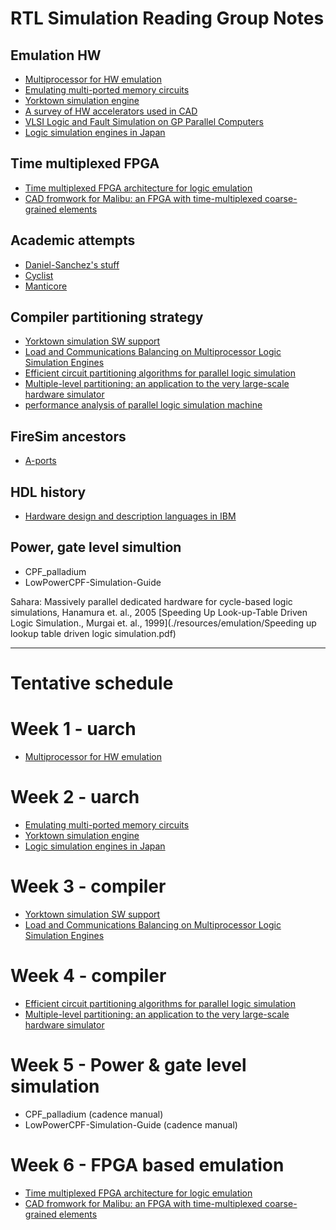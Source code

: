 # RTL Simulation Reading Group Notes

## Emulation HW
- [Multiprocessor for HW emulation](https://patents.google.com/patent/US5551013A/en)
- [Emulating multi-ported memory circuits](https://patents.google.com/patent/US5940603A/en)
- [Yorktown simulation engine](https://ieeexplore.ieee.org/document/1585479)
- [A survey of HW accelerators used in CAD](https://ieeexplore.ieee.org/stamp/stamp.jsp?tp=&arnumber=5005647)
- [VLSI Logic and Fault Simulation on GP Parallel Computers](https://ieeexplore.ieee.org/stamp/stamp.jsp?tp=&arnumber=215006)
- [Logic simulation engines in Japan](https://ieeexplore.ieee.org/abstract/document/43078?casa_token=nD2xnLdyzTYAAAAA:rY_2eFFqS8Imhzso9TwMOKM2qQ6E5eQ0rZVc54LK_iRS4cVwM2CNewPATFflru2O-nGR-r7kvNg)

## Time multiplexed FPGA
- [Time multiplexed FPGA architecture for logic emulation](https://ieeexplore.ieee.org/stamp/stamp.jsp?tp=&arnumber=518231)
- [CAD fromwork for Malibu: an FPGA with time-multiplexed coarse-grained elements](https://dl.acm.org/doi/abs/10.1145/1950413.1950441)

## Academic attempts
- [Daniel-Sanchez's stuff](https://dl.acm.org/doi/abs/10.1145/3613424.3614257)
- [Cyclist](https://dl.acm.org/doi/abs/10.1109/ICCAD.2017.8203892)
- [Manticore](https://dl.acm.org/doi/10.1145/3623278.3624750)

## Compiler partitioning strategy
- [Yorktown simulation SW support](https://ieeexplore.ieee.org/stamp/stamp.jsp?tp=&arnumber=1585481)
- [Load and Communications Balancing on Multiprocessor Logic Simulation Engines](https://web.archive.org/web/20170222020308id_/http://openscholarship.wustl.edu/cgi/viewcontent.cgi?article=1814&context=cse_research)
- [Efficient circuit partitioning algorithms for parallel logic simulation](https://dl.acm.org/doi/abs/10.1145/76263.76303)
- [Multiple-level partitioning: an application to the very large-scale hardware simulator](https://ieeexplore.ieee.org/abstract/document/78241?casa_token=DJP4vvOHJxMAAAAA:GWONYTISKBjXjdnueyLsLCknZq9MFjiwGPbg-UCdpj6g05_DYEf6nEZebsIC7V-cXWlgTMNbILY)
- [performance analysis of parallel logic simulation machine](https://pdf.sciencedirectassets.com/272438/1-s2.0-S0743731500X02079/1-s2.0-0743731589900294/main.pdf?X-Amz-Security-Token=IQoJb3JpZ2luX2VjEN%2F%2F%2F%2F%2F%2F%2F%2F%2F%2F%2FwEaCXVzLWVhc3QtMSJHMEUCIQC96Gjd%2BKLvdMSdGGiIB1Nle8shJ4PE2Gir5JijBDsSjQIgG0whIkHN0m3gt%2ByfyOhlXgnnLJr1aEMq%2BghQwj1yhmQqvAUIh%2F%2F%2F%2F%2F%2F%2F%2F%2F%2F%2FARAFGgwwNTkwMDM1NDY4NjUiDNQhAHfKKB9kdeab7iqQBbLk6aYHR8aDwOPZPS5Ur%2FUcrbCyLB7zVZXshy89529u71XOpuoICfAOxgMDZ8uDJWG3vQufzayzWDtndqz%2B85CkCpQ5Y58zuV3M%2F8xJ%2F%2FjKTCMWb2LsEH%2BqMKFyoFFSo2eAgNzrm8UwQeKgEb5QKh54mIJpVTp2XIKedETy9WWuRHSwVCtD3QuIUleq8nyA%2F8H%2BWi1GkonJMKsV16YTWkO8Inei9X9vxiBRbra1LTztoQpoLnNa0RIng1kg5mJ7wG0QVMjIw%2BxowIeBiAsBhSI71NNr9zOKcv0cylbodvvtfIZYpZaRIiCdfvl%2FCoD6HSxYTNoUTmyGStjtIz6UPRpRxbp0%2B06AyLRUVb8BFWs8yF0ZoWndpaOetLE6ubeyM4pHxs6zMI4qS5xYK%2FKfBDxq36HUX8XvPdkBqP52T7pgLjR8WFDoVAVgaor9Iu0Za2DWHuMYxGzSVDUN%2F51AZNo4pxZcY%2BAUxwrXn%2Bqe04yzxvx0JdAb%2FX30Xyvlzwc7ePu8ww3Xf%2Fo9ztoyaAb6IIFiODs0zwL2KqjGdqfi526P%2Fw5tmuBUW%2BJvtOpgrAjYQCfa%2BIATCIGH2UrkIS2U%2FzJpj%2FscjdhmT7urwoROuuUkH1yD8%2FJe3z4x3zOj3VxQZqsUBLC7AM1gpeDgwD%2FzCBGLMytOOv2%2FOOLHBd%2Fc%2Bf9xHDVCMy7u2rGRj8fuh%2F23rbOAKgXW91ioQ4%2BwE3kNtOm%2BXnkxXmQDK7Zu3lhBCrKhfRvoAkHF3KYG5USt3TwHQinZL1qjeFx%2Bq%2B4Oe2CJtpee9sMcTuLCLD27waJ0IF0iyNdUjHdBPgG%2BBMuaG8nUu4D8iaT9ohAlBhJxDR5D9rRfT1SGMJks8JiJxYEFz4ndMPD73rMGOrEB4AQTY%2BnLApST0YCil4FjbQhSe5T40s8aWVwG4S6Mu%2BMUMhThy%2Farl2uH%2BDctYEHWE%2B913AEe45XJhuBv4YjwbTtDQ8QMbeie1wpk0jxZSTlR5QHJTR%2Fuj%2FVosZh17wXz2Gb6O44stG9oU20IG0b%2BMPJT8kLBUpvkNY97yzq7l8T%2BSCzTNoDbMrBu9SjBLFM1hoHdynRFX3rV6A8Wj8%2F9F%2FOAi9dcnNV0IuWuutkH4nFg&X-Amz-Algorithm=AWS4-HMAC-SHA256&X-Amz-Date=20240623T070840Z&X-Amz-SignedHeaders=host&X-Amz-Expires=300&X-Amz-Credential=ASIAQ3PHCVTYW6NG64XN%2F20240623%2Fus-east-1%2Fs3%2Faws4_request&X-Amz-Signature=4ee524e4b4f06ad0453b7e2b7860f9617c22256b2f24bbc808282fb1f0faab3c&hash=57ffaf87ab9888ca46927e650a5db3b939562bc43f78c92c2b8b2cfaf5638cb3&host=68042c943591013ac2b2430a89b270f6af2c76d8dfd086a07176afe7c76c2c61&pii=0743731589900294&tid=spdf-05e6a64a-5531-45e0-a975-851b98cb4635&sid=605b979868761044617a90f5bdb504f0b8afgxrqa&type=client&tsoh=d3d3LnNjaWVuY2VkaXJlY3QuY29t&ua=13135f5e585d07540657&rr=8982a5f0dba9983a&cc=us)


## FireSim ancestors
- [A-ports](https://dl.acm.org/doi/abs/10.1145/1344671.1344685?casa_token=_OCwPu2rFnsAAAAA:w7SgQRpOhSmdMfT2ZfL7aSzj94JopQDwsOYbmX036uij7CYRoqAmA7V-k_WjKZ-wTT09yCN2ElP0cw)

## HDL history
- [Hardware design and description languages in IBM](https://ieeexplore.ieee.org/stamp/stamp.jsp?tp=&arnumber=5390297)

## Power, gate level simultion
- CPF_palladium
- LowPowerCPF-Simulation-Guide

Sahara: Massively parallel dedicated hardware for cycle-based logic simulations, Hanamura et. al., 2005
[Speeding Up Look-up-Table Driven Logic Simulation., Murgai et. al., 1999](./resources/emulation/Speeding up lookup table driven logic simulation.pdf)

---
# Tentative schedule

# Week 1 - uarch
- [Multiprocessor for HW emulation](https://patents.google.com/patent/US5551013A/en)

# Week 2 - uarch
- [Emulating multi-ported memory circuits](https://patents.google.com/patent/US5940603A/en)
- [Yorktown simulation engine](https://ieeexplore.ieee.org/document/1585479)
- [Logic simulation engines in Japan](https://ieeexplore.ieee.org/abstract/document/43078?casa_token=nD2xnLdyzTYAAAAA:rY_2eFFqS8Imhzso9TwMOKM2qQ6E5eQ0rZVc54LK_iRS4cVwM2CNewPATFflru2O-nGR-r7kvNg)

# Week 3 - compiler
- [Yorktown simulation SW support](https://ieeexplore.ieee.org/stamp/stamp.jsp?tp=&arnumber=1585481)
- [Load and Communications Balancing on Multiprocessor Logic Simulation Engines](https://web.archive.org/web/20170222020308id_/http://openscholarship.wustl.edu/cgi/viewcontent.cgi?article=1814&context=cse_research)

# Week 4 - compiler
- [Efficient circuit partitioning algorithms for parallel logic simulation](https://dl.acm.org/doi/abs/10.1145/76263.76303)
- [Multiple-level partitioning: an application to the very large-scale hardware simulator](https://ieeexplore.ieee.org/abstract/document/78241?casa_token=DJP4vvOHJxMAAAAA:GWONYTISKBjXjdnueyLsLCknZq9MFjiwGPbg-UCdpj6g05_DYEf6nEZebsIC7V-cXWlgTMNbILY)

# Week 5 - Power & gate level simulation
- CPF_palladium (cadence manual)
- LowPowerCPF-Simulation-Guide (cadence manual)

# Week 6 - FPGA based emulation
- [Time multiplexed FPGA architecture for logic emulation](https://ieeexplore.ieee.org/stamp/stamp.jsp?tp=&arnumber=518231)
- [CAD fromwork for Malibu: an FPGA with time-multiplexed coarse-grained elements](https://dl.acm.org/doi/abs/10.1145/1950413.1950441)

